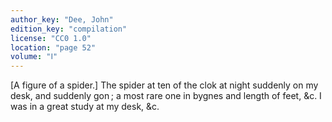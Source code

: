 ```yaml
---
author_key: "Dee, John"
edition_key: "compilation"
license: "CC0 1.0"
location: "page 52"
volume: "Ⅰ"
---
```

[A figure of a spider.] The spider at ten of the clok at night suddenly on my
desk, and suddenly gon ; a most rare one in bygnes and length of feet, &c. I
was in a great study at my desk, &c.

